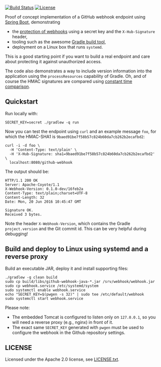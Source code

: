 [![Build Status](https://travis-ci.org/martinmo/gh-webhook-demo.svg?branch=master)](https://travis-ci.org/martinmo/gh-webhook-demo)
[![License](https://img.shields.io/badge/License-Apache%202.0-blue.svg)](https://opensource.org/licenses/Apache-2.0)

Proof of concept implementation of a GitHub webhook endpoint using [Spring Boot][spring-boot],
demonstrating

* the [protection of webhooks][gh-securehooks] using a secret key and the `X-Hub-Signature` header,
* tooling such as the awesome [Gradle build tool][gradle],
* deployment on a Linux box that runs `systemd`.

This is a good starting point if you want to build a real endpoint and care about protecting it
against unauthorized access.

The code also demonstrates a way to include version information into the application using the
`processResources` capability of Gradle. Oh, and of course the HMAC signatures are compared using
[constant time comparison][constant-time].


## Quickstart

Run locally with:

    SECRET_KEY=secret ./gradlew -q run

Now you can test the endpoint using `curl` and an example message `foo`, for which the HMAC-SHA1
is `9baed91be7f58b57c824b60da7cb262b2ecafbd2`:

    curl -i -d foo \
      -H 'Content-Type: text/plain' \
      -H 'X-Hub-Signature: sha1=9baed91be7f58b57c824b60da7cb262b2ecafbd2' \
      localhost:8080/github-webhook

The output should be:

    HTTP/1.1 200 OK
    Server: Apache-Coyote/1.1
    X-Webhook-Version: 0.1.0-dev/16feb2a
    Content-Type: text/plain;charset=UTF-8
    Content-Length: 32
    Date: Mon, 20 Jun 2016 10:45:47 GMT

    Signature OK.
    Received 3 bytes.

Note the header `X-Webhook-Version`, which contains the Gradle `project.version` and the Git
commit id. This can be very helpful during debugging!


## Build and deploy to Linux using systemd and a reverse proxy

Build an executable JAR, deploy it and install supporting files:

    ./gradlew -q clean build
    sudo cp build/libs/github-webhook-java-*.jar /srv/webhook/webhook.jar
    sudo cp webhook.service /etc/systemd/system
    sudo systemctl enable webhook.service
    echo "SECRET_KEY=$(pwgen -s 32)" | sudo tee /etc/default/webhook
    sudo systemctl start webhook.service

Please note:

* The embedded Tomcat is configured to listen only on `127.0.0.1`, so you will need a reverse
  proxy (e.g., nginx) in front of it.
* The exact same `SECRET_KEY` generated with `pwgen` must be used to configure the webhook in the
  Github repository settings.


## LICENSE

Licensed under the Apache 2.0 license, see [LICENSE.txt](LICENSE.txt).

[spring-boot]: http://projects.spring.io/spring-boot/
[gradle]: https://gradle.org/
[gh-securehooks]: https://developer.github.com/webhooks/securing/
[constant-time]: https://codahale.com/a-lesson-in-timing-attacks/
